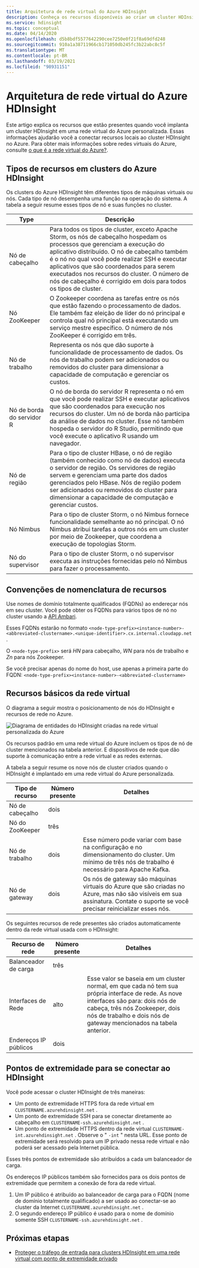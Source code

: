 ```yaml
---
title: Arquitetura de rede virtual do Azure HDInsight
description: Conheça os recursos disponíveis ao criar um cluster HDInsight em uma rede virtual do Azure.
ms.service: hdinsight
ms.topic: conceptual
ms.date: 04/14/2020
ms.openlocfilehash: d5b8bdf5577642290cee7250e0f21f8a69dfd248
ms.sourcegitcommit: 910a1a38711966cb171050db245fc3b22abc8c5f
ms.translationtype: MT
ms.contentlocale: pt-BR
ms.lasthandoff: 03/19/2021
ms.locfileid: "98931151"
---
```

# <a name="azure-hdinsight-virtual-network-architecture"></a>Arquitetura de rede virtual do Azure HDInsight

Este artigo explica os recursos que estão presentes quando você implanta um cluster HDInsight em uma rede virtual do Azure personalizada. Essas informações ajudarão você a conectar recursos locais ao cluster HDInsight no Azure. Para obter mais informações sobre redes virtuais do Azure, consulte [o que é a rede virtual do Azure?](../virtual-network/virtual-networks-overview.md).

## <a name="resource-types-in-azure-hdinsight-clusters"></a>Tipos de recursos em clusters do Azure HDInsight

Os clusters do Azure HDInsight têm diferentes tipos de máquinas virtuais ou nós. Cada tipo de nó desempenha uma função na operação do sistema. A tabela a seguir resume esses tipos de nó e suas funções no cluster.

| Type | Descrição |
| --- | --- |
| Nó de cabeçalho |  Para todos os tipos de cluster, exceto Apache Storm, os nós de cabeçalho hospedam os processos que gerenciam a execução do aplicativo distribuído. O nó de cabeçalho também é o nó no qual você pode realizar SSH e executar aplicativos que são coordenados para serem executados nos recursos do cluster. O número de nós de cabeçalho é corrigido em dois para todos os tipos de cluster. |
| Nó ZooKeeper | O Zookeeper coordena as tarefas entre os nós que estão fazendo o processamento de dados. Ele também faz eleição de líder do nó principal e controla qual nó principal está executando um serviço mestre específico. O número de nós ZooKeeper é corrigido em três. |
| Nó de trabalho | Representa os nós que dão suporte à funcionalidade de processamento de dados. Os nós de trabalho podem ser adicionados ou removidos do cluster para dimensionar a capacidade de computação e gerenciar os custos. |
| Nó de borda do servidor R | O nó de borda do servidor R representa o nó em que você pode realizar SSH e executar aplicativos que são coordenados para execução nos recursos do cluster. Um nó de borda não participa da análise de dados no cluster. Esse nó também hospeda o servidor do R Studio, permitindo que você execute o aplicativo R usando um navegador. |
| Nó de região | Para o tipo de cluster HBase, o nó de região (também conhecido como nó de dados) executa o servidor de região. Os servidores de região servem e gerenciam uma parte dos dados gerenciados pelo HBase. Nós de região podem ser adicionados ou removidos do cluster para dimensionar a capacidade de computação e gerenciar custos.|
| Nó Nimbus | Para o tipo de cluster Storm, o nó Nimbus fornece funcionalidade semelhante ao nó principal. O nó Nimbus atribui tarefas a outros nós em um cluster por meio de Zookeeper, que coordena a execução de topologias Storm. |
| Nó do supervisor | Para o tipo de cluster Storm, o nó supervisor executa as instruções fornecidas pelo nó Nimbus para fazer o processamento. |

## <a name="resource-naming-conventions"></a>Convenções de nomenclatura de recursos

Use nomes de domínio totalmente qualificados (FQDNs) ao endereçar nós em seu cluster. Você pode obter os FQDNs para vários tipos de nó no cluster usando a [API Ambari](hdinsight-hadoop-manage-ambari-rest-api.md).

Esses FQDNs estarão no formato `<node-type-prefix><instance-number>-<abbreviated-clustername>.<unique-identifier>.cx.internal.cloudapp.net` .

O `<node-type-prefix>` será *HN* para cabeçalho, *WN* para nós de trabalho e *Zn* para nós Zookeeper.

Se você precisar apenas do nome do host, use apenas a primeira parte do FQDN: `<node-type-prefix><instance-number>-<abbreviated-clustername>`

## <a name="basic-virtual-network-resources"></a>Recursos básicos da rede virtual

O diagrama a seguir mostra o posicionamento de nós do HDInsight e recursos de rede no Azure.

![Diagrama de entidades do HDInsight criadas na rede virtual personalizada do Azure](./media/hdinsight-virtual-network-architecture/hdinsight-vnet-diagram.png)

Os recursos padrão em uma rede virtual do Azure incluem os tipos de nó de cluster mencionados na tabela anterior. E dispositivos de rede que dão suporte à comunicação entre a rede virtual e as redes externas.

A tabela a seguir resume os nove nós de cluster criados quando o HDInsight é implantado em uma rede virtual do Azure personalizada.

| Tipo de recurso | Número presente | Detalhes |
| --- | --- | --- |
|Nó de cabeçalho | dois |    |
|Nó do ZooKeeper | três | |
|Nó de trabalho | dois | Esse número pode variar com base na configuração e no dimensionamento do cluster. Um mínimo de três nós de trabalho é necessário para Apache Kafka.  |
|Nó de gateway | dois | Os nós de gateway são máquinas virtuais do Azure que são criadas no Azure, mas não são visíveis em sua assinatura. Contate o suporte se você precisar reinicializar esses nós. |

Os seguintes recursos de rede presentes são criados automaticamente dentro da rede virtual usada com o HDInsight:

| Recurso de rede | Número presente | Detalhes |
| --- | --- | --- |
|Balanceador de carga | três | |
|Interfaces de Rede | alto | Esse valor se baseia em um cluster normal, em que cada nó tem sua própria interface de rede. As nove interfaces são para: dois nós de cabeça, três nós Zookeeper, dois nós de trabalho e dois nós de gateway mencionados na tabela anterior. |
|Endereços IP públicos | dois |    |

## <a name="endpoints-for-connecting-to-hdinsight"></a>Pontos de extremidade para se conectar ao HDInsight

Você pode acessar o cluster HDInsight de três maneiras:

- Um ponto de extremidade HTTPS fora da rede virtual em `CLUSTERNAME.azurehdinsight.net` .
- Um ponto de extremidade SSH para se conectar diretamente ao cabeçalho em `CLUSTERNAME-ssh.azurehdinsight.net` .
- Um ponto de extremidade HTTPS dentro da rede virtual `CLUSTERNAME-int.azurehdinsight.net` . Observe o " `-int` " nesta URL. Esse ponto de extremidade será resolvido para um IP privado nessa rede virtual e não poderá ser acessado pela Internet pública.

Esses três pontos de extremidade são atribuídos a cada um balanceador de carga.

Os endereços IP públicos também são fornecidos para os dois pontos de extremidade que permitem a conexão de fora da rede virtual.

1. Um IP público é atribuído ao balanceador de carga para o FQDN (nome de domínio totalmente qualificado) a ser usado ao conectar-se ao cluster da Internet `CLUSTERNAME.azurehdinsight.net` .
1. O segundo endereço IP público é usado para o nome de domínio somente SSH `CLUSTERNAME-ssh.azurehdinsight.net` .

## <a name="next-steps"></a>Próximas etapas

- [Proteger o tráfego de entrada para clusters HDInsight em uma rede virtual com ponto de extremidade privado](https://azure.microsoft.com/blog/secure-incoming-traffic-to-hdinsight-clusters-in-a-vnet-with-private-endpoint/)
